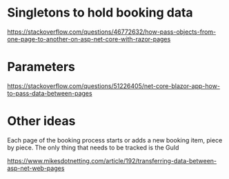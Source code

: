 # Singletons to hold booking data

https://stackoverflow.com/questions/46772632/how-pass-objects-from-one-page-to-another-on-asp-net-core-with-razor-pages

# Parameters

https://stackoverflow.com/questions/51226405/net-core-blazor-app-how-to-pass-data-between-pages

# Other ideas
Each page of the booking process starts or adds a new booking item, piece by piece. The only thing that needs to be tracked is the GuId

https://www.mikesdotnetting.com/article/192/transferring-data-between-asp-net-web-pages
